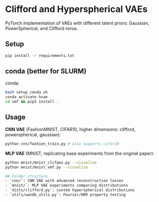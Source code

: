 # Clifford and Hyperspherical VAEs

PyTorch implementation of VAEs with different latent priors: Gaussian, PowerSpherical, and Clifford-torus. 

## Setup

```bash
pip install -r requirements.txt
```
## conda (better for SLURM)
conda:
```bash
bash setup_conda.sh
conda activate hvae
cd vmf && pip3 install .
```

## Usage

**CNN VAE** (FashionMNIST, CIFAR10, higher dimensions: clifford, powerspherical, gaussian):
```bash
python cnn/fashion_train.py # also supports cifar10
```

**MLP VAE** (MNIST, replicating base experiments from the original paper):
```bash
python mnist/mnist_clifpws.py --visualize
python mnist/mnist_vmf.py --visualize 

## Folder structure 
- `cnn/`: CNN VAE with advanced reconstruction losses
- `mnist/`: MLP VAE experiments comparing distributions  
- `dists/clifford.py`: custom hyperspherical distributions
- `utils/wandb_utils.py`: Fourier/HRR property testing
